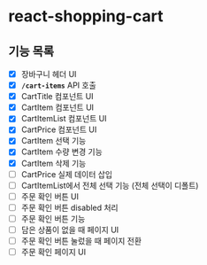 # react-shopping-cart

## 기능 목록

- [x] 장바구니 헤더 UI
- [x] **`/cart-items`** API 호출
- [x] CartTitle 컴포넌트 UI
- [x] CartItem 컴포넌트 UI
- [x] CartItemList 컴포넌트 UI
- [x] CartPrice 컴포넌트 UI
- [x] CartItem 선택 기능
- [x] CartItem 수량 변경 기능
- [x] CartItem 삭제 기능
- [ ] CartPrice 실제 데이터 삽입
- [ ] CartItemList에서 전체 선택 기능 (전체 선택이 디폴트)
- [ ] 주문 확인 버튼 UI
- [ ] 주문 확인 버튼 disabled 처리
- [ ] 주문 확인 버튼 기능
- [ ] 담은 상품이 없을 때 페이지 UI
- [ ] 주문 확인 버튼 눌렀을 때 페이지 전환
- [ ] 주문 확인 페이지 UI
